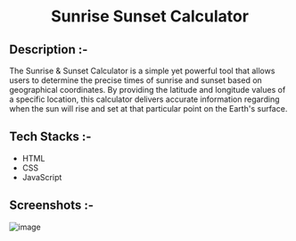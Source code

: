 # <p align="center">Sunrise Sunset Calculator</p>

## Description :-

The Sunrise & Sunset Calculator is a simple yet powerful tool that allows users to determine the precise times of sunrise and sunset based on geographical coordinates. By providing the latitude and longitude values of a specific location, this calculator delivers accurate information regarding when the sun will rise and set at that particular point on the Earth's surface.

## Tech Stacks :-

- HTML
- CSS
- JavaScript

## Screenshots :-

![image](https://github.com/Rakesh9100/CalcDiverse/assets/73993775/335a9c90-695e-44d7-9d6a-2bfbcc44b80b)
